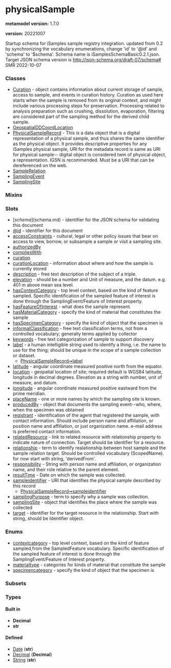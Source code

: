 
# physicalSample


**metamodel version:** 1.7.0

**version:** 20221007


Startup schema for iSamples sample registry integration. updated from 0.2 by synchronizing the vocabulary enumerations, change 'id' to '@id' and 'schema' to '$schema'.  Schema name is iSamplesSchemaBasic0.2.1.json. Target JSON schema version is http://json-schema.org/draft-07/schema# SMR 2022-10-07


### Classes

 * [Curation](Curation.md) - object contains information about current storage of sample, access to sample, and events in curation history. Curation as used here starts when the sample is removed from its original context, and might include various processing steps for preservation.  Processing related to analysis preparation such as crushing, dissolution, evaporation, filtering are considered part of the sampling method for the derived child sample.
 * [GeospatialDDCoordLocation](GeospatialDDCoordLocation.md)
 * [PhysicalSampleRecord](PhysicalSampleRecord.md) - This is a data object that is a digital representation of a physical sample, and thus shares the same identifier as the physical object. It provides  descriptive properties for any iSamples physical sample, URI for the metadata record is same as URI for physical sample-- digital object is considered twin of physical object, a representation. IGSN is recommended. Must be a URI that can be dereferenced on the web.
 * [SampleRelation](SampleRelation.md)
 * [SamplingEvent](SamplingEvent.md)
 * [SamplingSite](SamplingSite.md)

### Mixins


### Slots

 * [$schema]($schema.md) - identifier for the JSON schema for validating this document
 * [@id](@id.md) - identifier for this document
 * [accessConstraints](accessConstraints.md) - cultural, legal or other policy issues that bear on access to view, borrow, or subsample a sample or visit a sampling site.
 * [authorizedBy](authorizedBy.md)
 * [compliesWith](compliesWith.md)
 * [curation](curation.md)
 * [curationLocation](curationLocation.md) - information about where and how the sample is currently stored
 * [description](description.md) - free text description of the subject of a triple.
 * [elevation](elevation.md) - should be a number and Unit of measure, and the datum. e.g. 401 m above mean sea level.
 * [hasContextCategory](hasContextCategory.md) - top level context, based on the kind of feature sampled.  Specific identification of the sampled feature of interest is done through the SamplingEvent/Feature of Interest property.
 * [hasFeatureOfInterest](hasFeatureOfInterest.md) - what does the sample represent.
 * [hasMaterialCategory](hasMaterialCategory.md) - specify the kind of material that constitutes the sample
 * [hasSpecimenCategory](hasSpecimenCategory.md) - specify the kind of object that the specimen is
 * [informalClassification](informalClassification.md) - free text classification terms, not from a controlled vocabulary; generally terms applied by collector
 * [keywords](keywords.md) - free text categorization of sample to support discovery
 * [label](label.md) - a human intelligible string used to identify a thing, i.e. the name to use for the thing; should be unique in the scope of a sample collection or dataset.
     * [PhysicalSampleRecord➞label](PhysicalSampleRecord_label.md)
 * [latitude](latitude.md) - angular coordinate measured positive north from the equator.
 * [location](location.md) - geopatial location of site; required default is WGS84 latitude, longitude in decimal degrees. Elevation as a string with number, unit of measure, and datum.
 * [longitude](longitude.md) - angular coordinate measured positive eastward from the prime meridian.
 * [placeName](placeName.md) - one or more names by which the sampling site is known.
 * [producedBy](producedBy.md) - object that documents the sampling event--who, where, when the specimen was obtained
 * [registrant](registrant.md) - identification of the agent that registered the sample, with contact information. Should include person name and affiliation, or position name and affiliation, or just organization name. e-mail address is preferred contact information.
 * [relatedResource](relatedResource.md) - link to related resource with relationship property to indicate nature of connection. Target should be identifier for a resource.
 * [relationship](relationship.md) - term to identify realationship between host sample and the sample relation target. Should be controlled vocabulary (ScopedName). for now start with string, 'derivedFrom'.
 * [responsibility](responsibility.md) - String with person name and affiliation, or organization name, and their role relative to the parent element.
 * [resultTime](resultTime.md) - Date on which the sample was collected.
 * [sampleidentifier](sampleidentifier.md) - URI that identifies the physical sample described by this record
     * [PhysicalSampleRecord➞sampleidentifier](PhysicalSampleRecord_sampleidentifier.md)
 * [samplingPurpose](samplingPurpose.md) - term to specify why a sample was collection.
 * [samplingSite](samplingSite.md) - object that identifies the place where the sample was collected
 * [target](target.md) - identifier for the target resource in the relationship. Start with string, should be Identifier object.

### Enums

 * [contextcategory](contextcategory.md) - top level context, based on the kind of feature sampled,from the SampledFeature vocabulary.  Specific identification of the sampled feature of interest is done through the SamplingEvent/Feature of Interest property.
 * [materialtype](materialtype.md) - categories for kinds of material that constitute the sample
 * [specimencategory](specimencategory.md) - specify the kind of object that the specimen is

### Subsets


### Types


#### Built in

 * **Decimal**
 * **str**

#### Defined

 * [Date](types/Date.md)  (**str**) 
 * [Decimal](types/Decimal.md)  (**Decimal**) 
 * [String](types/String.md)  (**str**) 
